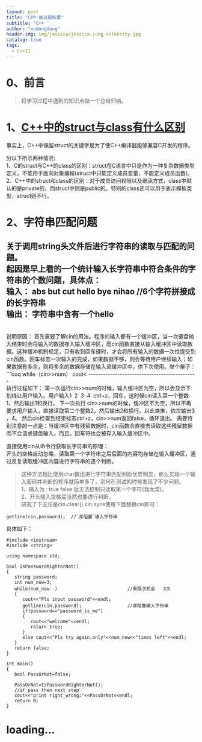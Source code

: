 ```yaml
---
layout: post
title: "CPP-面试题积累"
subtitle: 'C++ '
author: "xudongdong"
header-img: img/jassica/jessica-jung-celebrity.jpg
catalog: true
tags:
  - C++11
---
```


# 0、前言
> 将学习过程中遇到的知识点做一个总结归纳。

# 1、[C++中的struct与class有什么区别](https://blog.51cto.com/genwoxuec/503334)
事实上，C++中保留struct的关键字是为了使C++编译器能够兼容C开发的程序。<br>

分以下所示两种情况:<br>
1、C的struct与C++的class的区别：struct在C语言中只是作为一种复杂数据类型定义，不能用于面向对象编程(struct中只能定义成员变量，不能定义成员函数)。<br>
2、C++中的struct和class的区别：对于成员访问权限以及继承方式，class中默认的是private的，而struct中则是public的。特别的class还可以用于表示模板类型，struct则不行。


# 2、字符串匹配问题
关于调用string头文件后进行字符串的读取与匹配的问题。<br>
起因是早上看的一个统计输入长字符串中符合条件的字符串的个数问题，具体点：<br>
输入： abs but cut hello bye nihao    //6个字符拼接成的长字符串<br>
输出： 字符串中含有一个hello<br>
---------------------------------------------
<br>
说明原因：
首先需要了解cin的用法。程序的输入都有一个缓冲区，当一次键盘输入结束时会将输入的数据存入输入缓冲区，而cin函数直接从输入缓冲区中读取数据。这种缓冲机制规定，只有收到回车键时，才会将所有输入的数据一次性提交到cin函数。回车标志一次输入的完成，如果数据不够，则会等待用户继续输入；如果数据有多余，则将多余的数据存储在输入流缓冲区中，供下次使用。举个栗子：
```coq
while（cin>>num）
cout<<num<<endl;
```
这条语句，如果输入一次1   2   3   4(用空格隔开),执行结果是：
```
1
2
3
4
```
<br>
---------------------------------------------
<br>执行过程如下：
第一次运行cin>>num的时候，输入缓冲区为空，所以会显示下划线让用户输入。用户输入1  2  3  4  ctrl+z，回车，这时候cin读入第一个整数1，然后输出1和换行。
下一次执行 cin>>num的时候，缓冲区不为空，所以不再要求用户输入，直接读取第二个整数2，然后输出2和换行。以此类推，依次输出3 ，4。
然后cin检查到结束标志ctrl+z，cin>>num返回false，循环退出。
需要特别注意的一点是：当缓冲区中有残留数据时，cin函数会直接去读取这些残留数据而不会请求键盘输入。而且，回车符也会被存入输入缓冲区中。

直接使用cin从命令行获取长字符串的原理：
<br>
开头的空格自动忽略，读取第一个字符串之后后面的内容均存储在输入缓冲区，通过反复读取缓冲区内容进行字符串的逐个判断。
> 这种方法相比使用char数组进行字符串匹配判断优势明显，那么实现一个输入密码并判断的程序就简单多了，奈何在测试的时候发现了不少问题。<br>
1、输入为 : true false 后无法控制只读取第一个字符(我太菜)。<br>
2、开头输入空格后当然也要进行判断。<br>
研究了下无论是cin.clear() cin.syns使用下面替换cin即可：
```coq
getline(cin,password);  //`非阻塞`输入字符串  
```
具体如下：
```coq
#include <iostream>
#include <string>

using namespace std;

bool IsPasswordRightorNot()
{
   string password;
   int num_now=3;
   while(num_now--)                          //有限次机会   3次
   {
      cout<<"Pls input password"<<endl;
      getline(cin,password);                 //非阻塞输入字符串  
      if(password=="password_is_me")
      {
         cout<<"welcome"<<endl; 
         return true;
      }
      else cout<<"Pls try again,only"<<num_now<<"times left"<<endl;
   }
   return false;
}

int main()
{
   bool PassOrNot=false;

   PassOrNot=IsPasswordRightorNot();
   //if pass then next step
   cout<<"print right_wrong:"<<PassOrNot<<endl;
   return 0;
}
```
# loading...